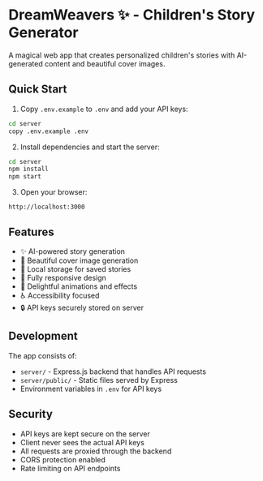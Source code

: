 # DreamWeavers ✨ - Children's Story Generator

A magical web app that creates personalized children's stories with AI-generated content and beautiful cover images.

## Quick Start

1. Copy `.env.example` to `.env` and add your API keys:
```bash
cd server
copy .env.example .env
```

2. Install dependencies and start the server:
```bash
cd server
npm install
npm start
```

3. Open your browser:
```
http://localhost:3000
```

## Features

- ✨ AI-powered story generation
- 🎨 Beautiful cover image generation
- 💾 Local storage for saved stories
- 📱 Fully responsive design
- 🌈 Delightful animations and effects
- ♿ Accessibility focused
- 🔒 API keys securely stored on server

## Development

The app consists of:
- `server/` - Express.js backend that handles API requests
- `server/public/` - Static files served by Express
- Environment variables in `.env` for API keys

## Security

- API keys are kept secure on the server
- Client never sees the actual API keys
- All requests are proxied through the backend
- CORS protection enabled
- Rate limiting on API endpoints